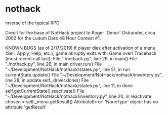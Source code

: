 # nothack
Inverse of the typical RPG

Credit for the base of NotHack project to Roger 'Denor' Ostrander, circa 2002 for the Ludum Dare 48 Hour Contest #1.

KNOWN BUGS (as of 2/17/2019)
If player dies after activation of a menu (Sell, Apply, Help, etc.), game abruptly exits with:
Game over!
Traceback (most recent call last):
  File "./nothack.py", line 29, in <module>
    main()
  File "./nothack.py", line 26, in main
    driver.run()
  File "~/Development/NotHack/nothack/states.py", line 51, in run
    currentState.update()
  File "~/Development/NotHack/nothack/inventory.py", line 28, in update
    self._driver.done()
  File "~/Development/NotHack/nothack/states.py", line 11, in done
    self.getCurrentState().reactivate()
  File "~/Development/NotHack/nothack/inventory.py", line 20, in reactivate
    chosen = self._menu.getResult()
AttributeError: 'NoneType' object has no attribute 'getResult'
